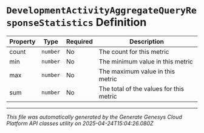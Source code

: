 # `DevelopmentActivityAggregateQueryResponseStatistics` Definition

| Property | Type | Required | Description |
|----------|------|----------|-------------|
| count | `number` | No | The count for this metric |
| min | `number` | No | The minimum value in this metric |
| max | `number` | No | The maximum value in this metric |
| sum | `number` | No | The total of the values for this metric |

---

*This file was automatically generated by the Generate Genesys Cloud Platform API classes utility on 2025-04-24T15:04:26.080Z*